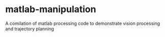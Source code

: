 # matlab-manipulation
A comilation of matlab processing code to demonstrate vision processing and trajectory planning
